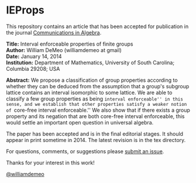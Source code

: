 IEProps
=======

This repository contains an article
that has been accepted for publication in the journal [Communications in Algebra](http://www.tandfonline.com/toc/lagb20/current#.UuyfYXW9jAQ).


**Title:** Interval enforceable properties of finite groups  
**Author:** William DeMeo (williamdemeo at gmail)  
**Date:** January 14, 2014  
**Institution:** Department of Mathematics, University of South Carolina; Columbia 29208; USA  

**Abstract:** We propose a classification of group properties according to whether they can be deduced from the assumption that a group's subgroup lattice contains an interval isomorphic to some lattice. We are able to classify a few group properties as being ``interval enforceable'' in this sense, and we establish that other properties satisfy a weaker notion of ``core-free interval enforceable.''  We also show that if there exists a group property and its negation that are both core-free interval enforceable, this would settle an important open question in universal algebra.


The paper has been accepted and is in the final editorial stages. It should
appear in print sometime in 2014.  The latest revision is in the tex directory.

For questions, comments, or suggestions please [submit an issue][].

Thanks for your interest in this work!

[@williamdemeo](https://github.com/williamdemeo)

[submit an issue]: https://github.com/williamdemeo/IEProps/issues
